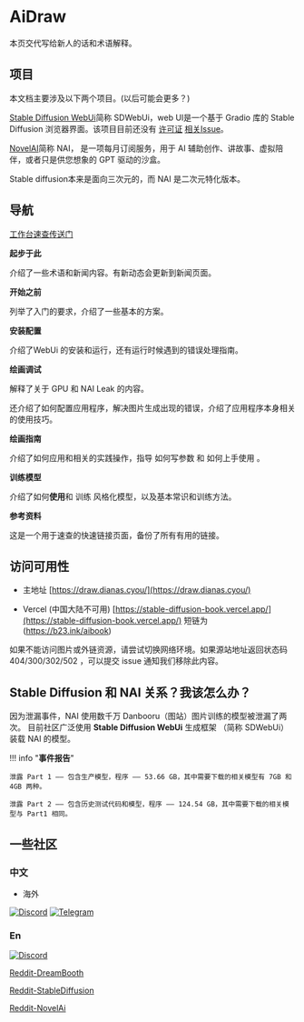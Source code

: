 # AiDraw

<!--
Copyright (C)  2022  StableDiffusionBook.
    Permission is granted to copy, distribute and/or modify this document
    under the terms of the GNU Free Documentation License, Version 1.3
    or any later version published by the Free Software Foundation;
    with no Invariant Sections, no Front-Cover Texts, and no Back-Cover Texts.
    A copy of the license is included in the section entitled "GNU
    Free Documentation License".
-->


本页交代写给新人的话和术语解释。


## 项目

本文档主要涉及以下两个项目。(以后可能会更多？)


[Stable Diffusion WebUi](https://github.com/AUTOMATIC1111/stable-diffusion-webui)简称 SDWebUi，web UI是一个基于 Gradio 库的 Stable Diffusion 浏览器界面。该项目目前还没有 [许可证](https://github.com/AUTOMATIC1111/stable-diffusion-webui/issues/24) [相关Issue](https://github.com/AUTOMATIC1111/stable-diffusion-webui/issues/2059)。

[NovelAI](https://novelai.net/)简称 NAI， 是一项每月订阅服务，用于 AI 辅助创作、讲故事、虚拟陪伴，或者只是供您想象的 GPT 驱动的沙盒。

Stable diffusion本来是面向三次元的，而 NAI 是二次元特化版本。

## 导航

[工作台速查传送门](https://draw.dianas.cyou/paint/)


**起步于此**

介绍了一些术语和新闻内容。有新动态会更新到新闻页面。

**开始之前**

列举了入门的要求，介绍了一些基本的方案。

**安装配置**

介绍了WebUi 的安装和运行，还有运行时候遇到的错误处理指南。

**绘画调试**

解释了关于 GPU 和 NAI Leak 的内容。

还介绍了如何配置应用程序，解决图片生成出现的错误，介绍了应用程序本身相关的使用技巧。

**绘画指南**

介绍了如何应用和相关的实践操作，指导 如何写参数 和 如何上手使用 。

**训练模型**

介绍了如何**使用**和 训练 风格化模型，以及基本常识和训练方法。

**参考资料**

这是一个用于速查的快速链接页面，备份了所有有用的链接。


## 访问可用性

- 主地址
[https://draw.dianas.cyou/](https://draw.dianas.cyou/)

- Vercel (中国大陆不可用)
[https://stable-diffusion-book.vercel.app/](https://stable-diffusion-book.vercel.app/) 短链为(https://b23.ink/aibook)

如果不能访问图片或外链资源，请尝试切换网络环境。如果源站地址返回状态码 404/300/302/502 ，可以提交 issue 通知我们移除此内容。


## Stable Diffusion 和 NAI 关系？我该怎么办？

因为泄漏事件，NAI 使用数千万 Danbooru（图站）图片训练的模型被泄漏了两次。 目前社区广泛使用 **Stable Diffusion WebUi** 生成框架 （简称 SDWebUi）装载 NAI 的模型。


!!! info "**事件报告**"

    泄露 Part 1 —— 包含生产模型，程序 —— 53.66 GB，其中需要下载的相关模型有 7GB 和 4GB 两种。

    泄露 Part 2 —— 包含历史测试代码和模型，程序 —— 124.54 GB，其中需要下载的相关模型与 Part1 相同。



## 一些社区


### 中文

- 海外

<a href="https://discord.gg/vhsArSSA6K"><img src="https://img.shields.io/discord/1033769426216046622?color=blue&label=Discord_Ai%E7%BB%98%E7%94%BB%E4%B8%AD%E6%96%87%E7%BB%84" alt="Discord"></a> <a href="https://t.me/StableDiffusion_CN">
<img src="https://img.shields.io/badge/Telegram-Group-blue" alt="Telegram"></a>

### En

<a href="https://discord.gg/stablediffusion"><img src="https://img.shields.io/discord/1002292111942635562?color=blue&label=Discord_stablediffusion" alt="Discord"></a>

[Reddit-DreamBooth](https://www.reddit.com/r/DreamBooth/)

[Reddit-StableDiffusion](https://www.reddit.com/r/StableDiffusion/)

[Reddit-NovelAi](https://www.reddit.com/r/NovelAi/)
